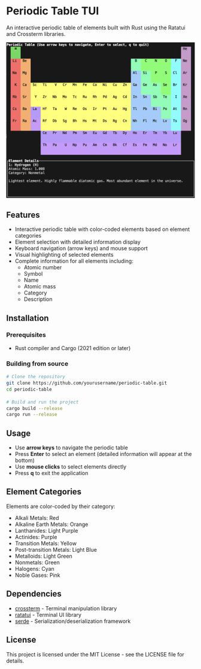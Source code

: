 # Periodic Table TUI

An interactive periodic table of elements built with Rust using the Ratatui and Crossterm libraries.

![Periodic Table Screenshot](screenshot.png)

## Features

- Interactive periodic table with color-coded elements based on element categories
- Element selection with detailed information display
- Keyboard navigation (arrow keys) and mouse support
- Visual highlighting of selected elements
- Complete information for all elements including:
  - Atomic number
  - Symbol
  - Name
  - Atomic mass
  - Category
  - Description

## Installation

### Prerequisites

- Rust compiler and Cargo (2021 edition or later)

### Building from source

```bash
# Clone the repository
git clone https://github.com/yourusername/periodic-table.git
cd periodic-table

# Build and run the project
cargo build --release
cargo run --release
```

## Usage

- Use **arrow keys** to navigate the periodic table
- Press **Enter** to select an element (detailed information will appear at the bottom)
- Use **mouse clicks** to select elements directly
- Press **q** to exit the application

## Element Categories

Elements are color-coded by their category:

- Alkali Metals: Red
- Alkaline Earth Metals: Orange
- Lanthanides: Light Purple
- Actinides: Purple
- Transition Metals: Yellow
- Post-transition Metals: Light Blue
- Metalloids: Light Green
- Nonmetals: Green
- Halogens: Cyan
- Noble Gases: Pink

## Dependencies

- [crossterm](https://crates.io/crates/crossterm) - Terminal manipulation library
- [ratatui](https://crates.io/crates/ratatui) - Terminal UI library
- [serde](https://crates.io/crates/serde) - Serialization/deserialization framework

## License

This project is licensed under the MIT License - see the LICENSE file for details.
